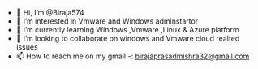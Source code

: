 - 👋 Hi, I’m @Biraja574
- 👀 I’m interested in Vmware and Windows adminstartor
- 🌱 I’m currently learning Windows ,Vmware ,Linux & Azure platform 
- 💞️ I’m looking to collaborate on windows and Vmware cloud realted issues
- 📫 How to reach me on my gmail -: birajaprasadmishra32@gmail.com

<!---
Biraja574/Biraja574 is a ✨ special ✨ repository because its `README.md` (this file) appears on your GitHub profile.
You can click the Preview link to take a look at your changes.
--->
